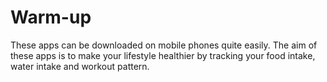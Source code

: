 # Warm-up
These apps can be downloaded on mobile phones quite easily. The aim of these apps is to make your lifestyle healthier by tracking your food intake, water intake and workout pattern.
